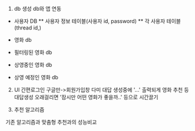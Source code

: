 1. db 생성
db와 앱 연동
* 사용자 DB
 ** 사용자 정보 테이블(사용자 id, password)
 ** 각 사용자 테이블(thread id,)

* 영화 db
* 필터링된 영화 db
* 상영중인 영화 db
* 상영 예정인 영화 db

2. UI
  간편로그인 구글만->회원가입창
   다미 대답 생성중에 '...' 출력되게
   영화 추천 등 대답생성 오래걸리면 '잠시만 어떤 영화가 좋을까..' 등으로 시간끌기

3.  추천 알고리즘


기존 알고리즘과 맞춤형 추천과의 성능비교
